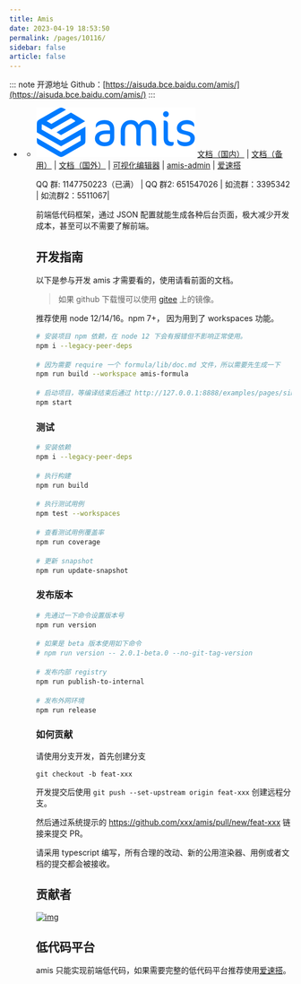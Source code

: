 ```yaml
---
title: Amis
date: 2023-04-19 18:53:50
permalink: /pages/10116/
sidebar: false
article: false
---
```

::: note 开源地址
Github：[https://aisuda.bce.baidu.com/amis/](https://aisuda.bce.baidu.com/amis/)
:::
- - ![img](https://github.com/baidu/amis/raw/master/examples/static/logo.png) [文档（国内）](https://baidu.gitee.io/amis/) | [文档（备用）](https://aisuda.bce.baidu.com/amis/) | [文档（国外）](https://baidu.github.io/amis/) | [可视化编辑器](https://aisuda.github.io/amis-editor-demo/) | [amis-admin](https://github.com/aisuda/amis-admin) | [爱速搭](https://baidu.gitee.io/aisuda-docs/)

    QQ 群: 1147750223（已满） | QQ 群2: 651547026 | 如流群：3395342 | 如流群2：5511067|

    前端低代码框架，通过 JSON 配置就能生成各种后台页面，极大减少开发成本，甚至可以不需要了解前端。

    ## 开发指南

    以下是参与开发 amis 才需要看的，使用请看前面的文档。

    > 如果 github 下载慢可以使用 [gitee](https://gitee.com/baidu/amis) 上的镜像。

    推荐使用 node 12/14/16。npm 7+， 因为用到了 workspaces 功能。

    ```bash
    # 安装项目 npm 依赖，在 node 12 下会有报错但不影响正常使用。
    npm i --legacy-peer-deps
    
    # 因为需要 require 一个 formula/lib/doc.md 文件，所以需要先生成一下
    npm run build --workspace amis-formula
    
    # 启动项目，等编译结束后通过 http://127.0.0.1:8888/examples/pages/simple 访问。
    npm start
    ```

    ### 测试

    ```bash
    # 安装依赖
    npm i --legacy-peer-deps
    
    # 执行构建
    npm run build
    
    # 执行测试用例
    npm test --workspaces
    
    # 查看测试用例覆盖率
    npm run coverage
    
    # 更新 snapshot
    npm run update-snapshot
    ```

    ### 发布版本

    ```bash
    # 先通过一下命令设置版本号
    npm run version
    
    # 如果是 beta 版本使用如下命令
    # npm run version -- 2.0.1-beta.0 --no-git-tag-version
    
    # 发布内部 registry
    npm run publish-to-internal
    
    # 发布外网环境
    npm run release
    ```

    ### 如何贡献

    请使用分支开发，首先创建分支

    ```
    git checkout -b feat-xxx
    ```

    开发提交后使用 `git push --set-upstream origin feat-xxx` 创建远程分支。

    然后通过系统提示的 https://github.com/xxx/amis/pull/new/feat-xxx 链接来提交 PR。

    请采用 typescript 编写，所有合理的改动、新的公用渲染器、用例或者文档的提交都会被接收。

    ## 贡献者

    [![img](https://opencollective.com/amis/contributors.svg?width=890)](https://github.com/baidu/amis/graphs/contributors)

    ## 低代码平台

    amis 只能实现前端低代码，如果需要完整的低代码平台推荐使用[爱速搭](https://baidu.gitee.io/aisuda-docs/)。

